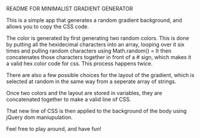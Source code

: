 README FOR MINIMALIST GRADIENT GENERATOR

This is a simple app that generates a random gradient background, and allows you to copy the CSS code.

The color is generated by first generating two random colors. This is done by putting all the hexidecimal characters into an array, looping over it six times and pulling random characters using Math.random() = It then concatenates those characters together in front of a # sign, which makes it a valid hex color code for css. This process happens twice. 

There are also a few possible choices for the layout of the gradient, which is selected at random in the same way from a seperate array of strings.

Once two colors and the layout are stored in variables, they are concatenated together to make a valid line of CSS.

That new line of CSS is then applied to the background of the body using jQuery dom maniupulation.

Feel free to play around, and have fun!
